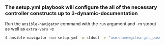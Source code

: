 ### The setup.yml playbook will configure the all of the necessary controller constructs up to 3-dynamic-documentation

Run the `ansible-navigator` command with the `run` argument and -m stdout as well as `extra-vars` -e

```bash
$ ansible-navigator run setup.yml -m stdout -e "username=gitea git_password=gitea password=<insert-lab-password>"